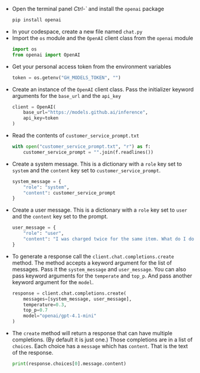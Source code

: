 * Open the terminal panel *Ctrl-\`* and install the `openai` package
    ```bash
    pip install openai
    ```
* In your codespace, create a new file named `chat.py`
* Import the `os` module and the `OpenAI` client class from the `openai` module
    ```python
    import os
    from openai import OpenAI
    ```
* Get your personal access token from the environment variables
    ```python
    token = os.getenv("GH_MODELS_TOKEN", "")
    ```
* Create an instance of the `OpenAI` client class.  Pass the initializer keyword arguments for the `base_url` and the `api_key`
    ```python
    client = OpenAI(
        base_url="https://models.github.ai/inference",
        api_key=token
    )
    ```
* Read the contents of `customer_service_prompt.txt`
    ```python
    with open("customer_service_prompt.txt", "r") as f:
        customer_service_prompt = "".join(f.readlines())
    ```
* Create a system message.  This is a dictionary with a `role` key set to `system` and the `content` key set to `customer_service_prompt`.
    ```python
    system_message = {
        "role": "system",
        "content": customer_service_prompt
    }
    ```
* Create a user message.  This is a dictionary with a `role` key set to `user` and the `content` key set to the prompt.
    ```python
    user_message = {
        "role": "user",
        "content": "I was charged twice for the same item. What do I do?"
    }
    ```
* To generate a response call the `client.chat.completions.create` method.  The method accepts a keyword argument for the list of messages.  Pass it the `system_message` and `user_message`.  You can also pass keyword arguments for the `temperate` and `top_p`.  And pass another keyword argument for the `model`.
    ```python
    response = client.chat.completions.create(
        messages=[system_message, user_message],
        temperature=0.3,
        top_p=0.7
        model="openai/gpt-4.1-mini"
    )
    ```
* The `create` method will return a response that can have multiple completions.  (By default it is just one.)  Those completions are in a list of `choices`.  Each choice has a `message` which has `content`.  That is the text of the response.
    ```python
    print(response.choices[0].message.content)
    ```